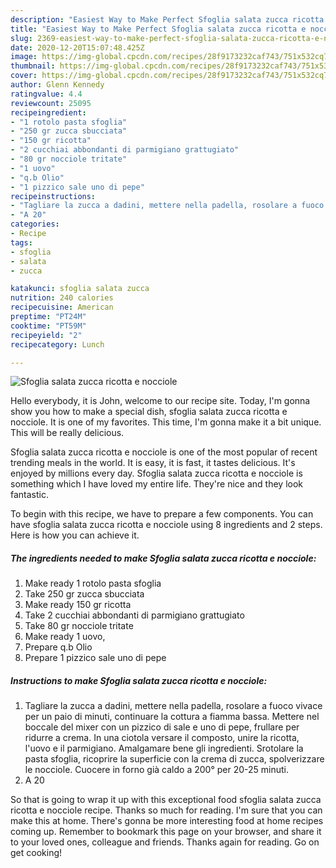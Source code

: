 ```yaml
---
description: "Easiest Way to Make Perfect Sfoglia salata zucca ricotta e nocciole"
title: "Easiest Way to Make Perfect Sfoglia salata zucca ricotta e nocciole"
slug: 2369-easiest-way-to-make-perfect-sfoglia-salata-zucca-ricotta-e-nocciole
date: 2020-12-20T15:07:48.425Z
image: https://img-global.cpcdn.com/recipes/28f9173232caf743/751x532cq70/sfoglia-salata-zucca-ricotta-e-nocciole-recipe-main-photo.jpg
thumbnail: https://img-global.cpcdn.com/recipes/28f9173232caf743/751x532cq70/sfoglia-salata-zucca-ricotta-e-nocciole-recipe-main-photo.jpg
cover: https://img-global.cpcdn.com/recipes/28f9173232caf743/751x532cq70/sfoglia-salata-zucca-ricotta-e-nocciole-recipe-main-photo.jpg
author: Glenn Kennedy
ratingvalue: 4.4
reviewcount: 25095
recipeingredient:
- "1 rotolo pasta sfoglia"
- "250 gr zucca sbucciata"
- "150 gr ricotta"
- "2 cucchiai abbondanti di parmigiano grattugiato"
- "80 gr nocciole tritate"
- "1 uovo"
- "q.b Olio"
- "1 pizzico sale uno di pepe"
recipeinstructions:
- "Tagliare la zucca a dadini, mettere nella padella, rosolare a fuoco vivace per un paio di minuti, continuare la cottura a fiamma bassa. Mettere nel boccale del mixer con un pizzico di sale e uno di pepe, frullare per ridurre a crema. In una ciotola versare il composto, unire la ricotta, l&#39;uovo e il parmigiano. Amalgamare bene gli ingredienti. Srotolare la pasta sfoglia, ricoprire la superficie con la crema di zucca, spolverizzare le nocciole. Cuocere in forno già caldo a 200° per 20-25 minuti."
- "A 20"
categories:
- Recipe
tags:
- sfoglia
- salata
- zucca

katakunci: sfoglia salata zucca 
nutrition: 240 calories
recipecuisine: American
preptime: "PT24M"
cooktime: "PT59M"
recipeyield: "2"
recipecategory: Lunch

---
```



![Sfoglia salata zucca ricotta e nocciole](https://img-global.cpcdn.com/recipes/28f9173232caf743/751x532cq70/sfoglia-salata-zucca-ricotta-e-nocciole-recipe-main-photo.jpg)

Hello everybody, it is John, welcome to our recipe site. Today, I'm gonna show you how to make a special dish, sfoglia salata zucca ricotta e nocciole. It is one of my favorites. This time, I'm gonna make it a bit unique. This will be really delicious.



Sfoglia salata zucca ricotta e nocciole is one of the most popular of recent trending meals in the world. It is easy, it is fast, it tastes delicious. It's enjoyed by millions every day. Sfoglia salata zucca ricotta e nocciole is something which I have loved my entire life. They're nice and they look fantastic.


To begin with this recipe, we have to prepare a few components. You can have sfoglia salata zucca ricotta e nocciole using 8 ingredients and 2 steps. Here is how you can achieve it.

<!--inarticleads1-->

##### The ingredients needed to make Sfoglia salata zucca ricotta e nocciole:

1. Make ready 1 rotolo pasta sfoglia
1. Take 250 gr zucca sbucciata
1. Make ready 150 gr ricotta
1. Take 2 cucchiai abbondanti di parmigiano grattugiato
1. Take 80 gr nocciole tritate
1. Make ready 1 uovo,
1. Prepare q.b Olio
1. Prepare 1 pizzico sale uno di pepe




<!--inarticleads2-->

##### Instructions to make Sfoglia salata zucca ricotta e nocciole:

1. Tagliare la zucca a dadini, mettere nella padella, rosolare a fuoco vivace per un paio di minuti, continuare la cottura a fiamma bassa. Mettere nel boccale del mixer con un pizzico di sale e uno di pepe, frullare per ridurre a crema. In una ciotola versare il composto, unire la ricotta, l&#39;uovo e il parmigiano. Amalgamare bene gli ingredienti. Srotolare la pasta sfoglia, ricoprire la superficie con la crema di zucca, spolverizzare le nocciole. Cuocere in forno già caldo a 200° per 20-25 minuti.
1. A 20




So that is going to wrap it up with this exceptional food sfoglia salata zucca ricotta e nocciole recipe. Thanks so much for reading. I'm sure that you can make this at home. There's gonna be more interesting food at home recipes coming up. Remember to bookmark this page on your browser, and share it to your loved ones, colleague and friends. Thanks again for reading. Go on get cooking!
